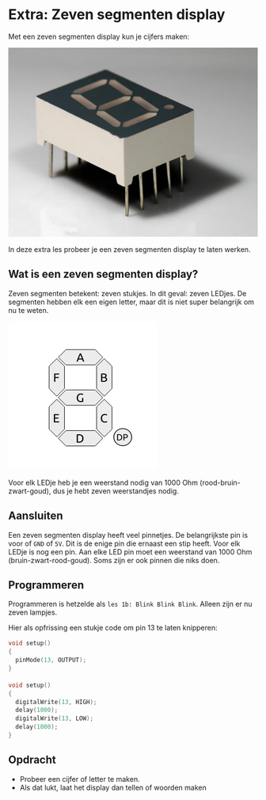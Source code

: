# Extra: Zeven segmenten display

Met een zeven segmenten display kun je cijfers maken:

![Een zeven segmenten display](zeven_segmenten_display.jpg)

In deze extra les probeer je een zeven segmenten display te laten werken.

## Wat is een zeven segmenten display?

Zeven segmenten betekent: zeven stukjes.
In dit geval: zeven LEDjes. 
De segmenten hebben elk een eigen letter, maar dit is niet
super belangrijk om nu te weten.

![Alle segmenten benoemd](7_segment_display_labeled.png)

Voor elk LEDje heb je een weerstand nodig van 1000 
Ohm (rood-bruin-zwart-goud), dus je hebt zeven weerstandjes nodig.

## Aansluiten 

Een zeven segmenten display heeft veel pinnetjes.
De belangrijkste pin is voor of `GND` of `5V`. 
Dit is de enige pin die ernaast een stip heeft.
Voor elk LEDje is nog een pin. 
Aan elke LED pin moet een weerstand van 1000
Ohm (bruin-zwart-rood-goud). Soms zijn er ook pinnen die niks doen.

## Programmeren

Programmeren is hetzelde als `les 1b: Blink Blink Blink`. 
Alleen zijn er nu zeven lampjes.

Hier als opfrissing een stukje code om pin 13 te laten knipperen:

```c++
void setup()
{
  pinMode(13, OUTPUT);
}

void setup()
{
  digitalWrite(13, HIGH);
  delay(1000);
  digitalWrite(13, LOW);
  delay(1000);
}
```

## Opdracht

 * Probeer een cijfer of letter te maken.
 * Als dat lukt, laat het display dan tellen of woorden maken